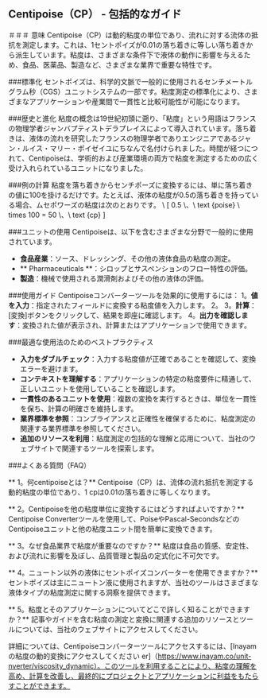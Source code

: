 ## Centipoise（CP） - 包括的なガイド

＃＃＃ 意味
Centipoise（CP）は動的粘度の単位であり、流れに対する流体の抵抗を測定します。これは、1セントポイズが0.01の落ち着きに等しい落ち着きから派生しています。粘度は、さまざまな条件下で液体の動作に影響を与えるため、食品、医薬品、製造など、さまざまな業界で重要な特性です。

###標準化
セントポイズは、科学的文脈で一般的に使用されるセンチメートルグラム秒（CGS）ユニットシステムの一部です。粘度測定の標準化により、さまざまなアプリケーションや産業間で一貫性と比較可能性が可能になります。

###歴史と進化
粘度の概念は19世紀初頭に遡り、「粘度」という用語はフランスの物理学者ジャンバプティストデラプレイスによって導入されています。落ち着きは、液体の流れを研究したフランスの物理学者でありエンジニアであるジャン・ルイス・マリー・ポイゼイユにちなんで名付けられました。時間が経つにつれて、Centipoiseは、学術的および産業環境の両方で粘度を測定するための広く受け入れられているユニットになりました。

###例の計算
粘度を落ち着きからセンチポーズに変換するには、単に落ち着きの値に100を掛けるだけです。たとえば、液体の粘度が0.5の落ち着きを持っている場合、ムセポワーズの粘度は次のとおりです。
\ [
0.5 \、\ text {poise} \ times 100 = 50 \、\ text {cp}
\]

###ユニットの使用
Centipoiseは、以下を含むさまざまな分野で一般的に使用されています。
-  **食品産業**：ソース、ドレッシング、その他の液体食品の粘度の測定。
-  ** Pharmaceuticals **：シロップとサスペンションのフロー特性の評価。
-  **製造**：機械で使用される潤滑剤およびその他の液体の評価。

###使用ガイド
Centipoiseコンバーターツールを効果的に使用するには：
1。**値を入力**：指定されたフィールドに変換する粘度値を入力します。
2。
3。**計算**：[変換]ボタンをクリックして、結果を即座に確認します。
4。**出力を確認します**：変換された値が表示され、計算またはアプリケーションで使用できます。

###最適な使用法のためのベストプラクティス
-  **入力をダブルチェック**：入力する粘度値が正確であることを確認して、変換エラーを避けます。
-  **コンテキストを理解する**：アプリケーションの特定の粘度要件に精通して、正しいユニットを使用していることを確認します。
-  **一貫性のあるユニットを使用**：複数の変換を実行するときは、単位を一貫性を保ち、計算の明確さを維持します。
-  **業界標準を参照**：コンプライアンスと正確性を確保するために、粘度測定の関連する業界標準を参照してください。
-  **追加のリソースを利用**：粘度測定の包括的な理解と応用について、当社のウェブサイトで関連するツールを探索します。

###よくある質問（FAQ）

** 1。何centipoiseとは？**
Centipoise（CP）は、流体の流れ抵抗を測定する動的粘度の単位であり、1 cpは0.01の落ち着きに等しくなります。

** 2。Centipoiseを他の粘度単位に変換するにはどうすればよいですか？**
Centipoise Converterツールを使用して、PoiseやPascal-SecondsなどのCentipoiseユニットと他の粘度ユニット間を簡単に変換できます。

** 3。なぜ食品業界で粘度が重要なのですか？**
粘度は食品の質感、安定性、および流れに影響を及ぼし、品質管理と製品の定式化に不可欠です。

** 4。ニュートン以外の液体にセントポイズコンバーターを使用できますか？**
セントポイズは主にニュートン液に使用されますが、当社のツールはさまざまな液体タイプの粘度測定に関する洞察を提供できます。

** 5。粘度とそのアプリケーションについてどこで詳しく知ることができますか？**
記事やガイドを含む粘度の測定と変換に関連する追加のリソースとツールについては、当社のウェブサイトにアクセスしてください。

詳細については、Centipoiseコンバーターツールにアクセスするには、[Inayamの粘度の動的変換にアクセスしてください er]（https://www.inayam.co/unit-nverter/viscosity_dynamic）。このツールを利用することにより、粘度の理解を高め、計算を改善し、最終的にプロジェクトとアプリケーションに利益をもたらすことができます。